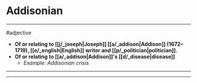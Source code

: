 # Addisonian
---
#adjective
- **Of or relating to [[j/_joseph|Joseph]] [[a/_addison|Addison]] (1672–1719), [[e/_english|English]] writer and [[p/_politician|politician]].**
- **Of or relating to [[a/_addison|Addison]]'s [[d/_disease|disease]]**
	- _Example: Addisonian crisis_
---
---
